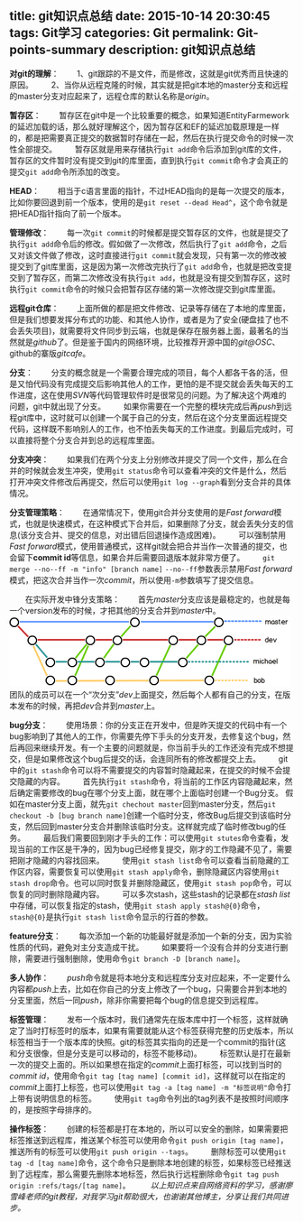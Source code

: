 title: git知识点总结
date: 2015-10-14 20:30:45
tags: Git学习
categories: Git
permalink: Git-points-summary
description: git知识点总结
---
**对git的理解**：
　　1、git跟踪的不是文件，而是修改，这就是git优秀而且快速的原因。
　　2、当你从远程克隆的时候，其实就是把git本地的master分支和远程的master分支对应起来了，远程仓库的默认名称是*origin*。
<!--more-->
**暂存区**：
　　暂存区在git中是一个比较重要的概念，如果知道EntityFarmework的延迟加载的话，那么就好理解这个，因为暂存区和EF的延迟加载原理是一样的，都是把需要真正提交的数据暂时存储在一起，然后在执行提交命令的时候一次性全部提交。
　　暂存区就是用来存储执行`git add`命令后添加到git库的文件，暂存区的文件暂时没有提交到git的库里面，直到执行`git commit`命令才会真正的提交`git add`命令所添加的改变。

**HEAD**：
　　相当于c语言里面的指针，不过HEAD指向的是每一次提交的版本，比如你要回退到前一个版本，使用的是`git reset --dead Head^`，这个命令就是把HEAD指针指向了前一个版本。

**管理修改**：
　　每一次`git commit`的时候都是提交暂存区的文件，也就是提交了执行`git add`命令后的修改。假如做了一次修改，然后执行了`git add`命令，之后又对该文件做了修改，这时直接进行`git commit`就会发现，只有第一次的修改被提交到了git库里面，这是因为第一次修改完执行了`git add`命令，也就是把改变提交到了暂存区，而第二次修改没有执行`git add`，也就是没有提交到暂存区，这时执行`git commit`命令的时候只会把暂存区存储的第一次修改提交到git库里面。

**远程git仓库**：
　　上面所做的都是把文件修改、记录等存储在了本地的库里面，但是我们想要发挥分布式的功能、和其他人协作，或者是为了安全(硬盘挂了也不会丢失项目)，就需要将文件同步到云端，也就是保存在服务器上面，最著名的当然就是*github*了。但是鉴于国内的网络环境，比较推荐开源中国的*git@OSC*、github的寨版*gitcafe*。

**分支**：
　　分支的概念就是一个需要合理完成的项目，每个人都各干各的活，但是又怕代码没有完成提交后影响其他人的工作，更怕的是不提交就会丢失每天的工作进度，这在使用*SVN*等代码管理软件时是很常见的问题。为了解决这个两难的问题，git中就出现了分支。
　　如果你需要在一个完整的模块完成后再*push*到远程git库中，这时就可以创建一个属于自己的分支，然后在这个分支里面远程提交代码，这样既不影响别人的工作，也不怕丢失每天的工作进度。到最后完成时，可以直接将整个分支合并到总的远程库里面。

**分支冲突**：
　　如果我们在两个分支上分别修改并提交了同一个文件，那么在合并的时候就会发生冲突，使用`git status`命令可以查看冲突的文件是什么，然后打开冲突文件修改后再提交，然后可以使用`git log --graph`看到分支合并的具体情况。

**分支管理策略**：
　　在通常情况下，使用git合并分支使用的是*Fast forward*模式，也就是快速模式，在这种模式下合并后，如果删除了分支，就会丢失分支的信息(该分支合并、提交的信息，对出错后回退操作造成困难)。
　　可以强制禁用*Fast forward*模式，使用普通模式，这样git就会把合并当作一次普通的提交，也会留下**commit id**等信息，如果合并后需要回退版本就非常方便了。
　　`git merge --no--ff -m "info" [branch name]`  `--no--ff`参数表示禁用*Fast forward*模式，把这次合并当作一次*commit*，所以使用`-m`参数填写了提交信息。

　　在实际开发中锋分支策略：
　　首先*master*分支应该是最稳定的，也就是每一个version发布的时候，才把其他的分支合并到*master*中。
　　![](/image/git/git1.png)
　　团队的成员可以在一个“次分支”*dev*上面提交，然后每个人都有自己的分支，在版本发布的时候，再把*dev*合并到*master*上。

**bug分支**：
　　使用场景：你的分支正在开发中，但是昨天提交的代码中有一个bug影响到了其他人的工作，你需要先停下手头的分支开发，去修复这个bug，然后再回来继续开发。有一个主要的问题就是，你当前手头的工作还没有完成不想提交，但是如果修改这个bug后提交的话，会连同所有的修改都提交上去。
　　git中的`git stash`命令可以将不需要提交的内容暂时隐藏起来，在提交的时候不会提交隐藏的内容。
　　首先执行`git stash`命令，将当前的工作区内容隐藏起来，然后确定需要修改的bug在哪个分支上面，就在哪个上面临时创建一个Bug分支。 假如在master分支上面，就先`git chechout master`回到master分支，然后`git checkout -b [bug branch name]`创建一个临时分支，修改Bug后提交到该临时分支，然后回到master分支合并删除该临时分支。这样就完成了临时修改bug的任务。
　　最后我们需要回到刚才手头的工作：可以使用`git stutes`命令查看，发现当前的工作区是干净的，因为bug已经修复提交，刚才的工作隐藏不见了，需要把刚才隐藏的内容找回来。
　　使用`git stash list`命令可以查看当前隐藏的工作区内容，需要恢复可以使用`git stash apply`命令，删除隐藏区内容使用`git stash drop`命令。也可以同时恢复并删除隐藏区，使用`git stash pop`命令，可以恢复的同时删除隐藏内容。
　　可以多次stash，这些stash的记录都在*stash list*中存储，可以恢复指定的stash，使用`git stash apply stash@{0}`命令，`stash@{0}`是执行`git stash list`命令显示的行首的参数。

**feature分支**：
　　每次添加一个新的功能最好就是添加一个新的分支，因为实验性质的代码，避免对主分支造成干扰。
　　如果要将一个没有合并的分支进行删除，需要进行强制删除，使用命令`git branch -D [branch name]`。

**多人协作**：
　　*push*命令就是将本地分支和远程库分支对应起来，不一定要什么内容都*push*上去，比如在你自己的分支上修改了一个bug，只需要合并到本地的分支里面，然后一同*push*，除非你需要把每个bug的信息提交到远程库。

**标签管理**：
　　发布一个版本时，我们通常先在版本库中打一个标签，这样就确定了当时打标签时的版本，如果有需要就能从这个标签获得完整的历史版本，所以标签相当于一个版本库的快照。git的标签其实指向的还是一个commit的指针(这和分支很像，但是分支是可以移动的，标签不能移动)。
　　标签默认是打在最新一次的提交上面的。所以如果想在指定的*commit*上面打标签，可以找到当时的*commit id*，使用命令`git tag [tag name] [commit id]`，这样就可以在指定的*commit*上面打上标签，也可以使用`git tag -a [tag name] -m "标签说明"`命令打上带有说明信息的标签。
　　使用`git tag`命令列出的tag列表不是按照时间顺序的，是按照字母排序的。

**操作标签**：
　　创建的标签都是打在本地的，所以可以安全的删除，如果需要把标签推送到远程库，推送某个标签可以使用命令`git push origin [tag name]`，推送所有的标签可以使用`git push origin --tags`。
　　删除标签可以使用`git tag -d [tag name]`命令，这个命令只是删除本地创建的标签，如果标签已经推送到了远程库，那么需要先删除本地标签，然后执行远程删除命令`git tag push origin :refs/tags/[tag name]`。
　　
*以上知识点来自网络资料的学习，感谢廖雪峰老师的git教程，对我学习git帮助很大，也谢谢其他博主，分享让我们共同进步。*